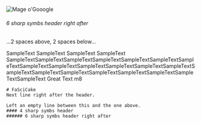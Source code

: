 ![Mage o'Gooogle](https://images.idgesg.net/images/article/2019/04/google-shift-100794036-large.jpg)
###### 6 sharp symbs header right after


...2 spaces above, 2 spaces below...


SampleText
SampleText
SampleText
SampleText
SampleTextSampleTextSampleTextSampleTextSampleTextSampleTextSampleTextSampleTextSampleTextSampleTextSampleTextSampleTextSampleTextSampleTextSampleTextSampleTextSampleTextSampleTextSampleTextSampleTextSampleText
Great Text m8
```
# FaSciCake
Next line right after the header.

Left an empty line between this and the one above.
#### 4 sharp symbs header
###### 6 sharp symbs header right after
```
